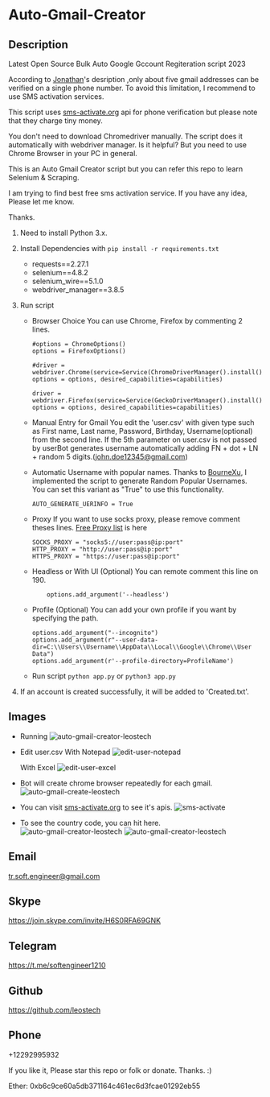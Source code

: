 # Auto-Gmail-Creator

## Description
Latest Open Source Bulk Auto Google Gccount Regiteration script 2023

According to [Jonathan](https://www.quora.com/profile/Jonathan-Elder)'s desription ,only about five gmail addresses can be verified on a single phone number.
To avoid this limitation, I recommend to use SMS activation services.

This script uses [sms-activate.org](https://sms-activate.org) api for phone verification but please note that they charge tiny money.

You don't need to download Chromedriver manually. The script does it automatically with webdriver manager. Is it helpful? But you need to use Chrome Browser in your PC in general.

This is an Auto Gmail Creator script but you can refer this repo to learn Selenium & Scraping.

I am trying to find best free sms activation service. If you have any idea, Please let me know.

Thanks.

1. Need to install Python 3.x.
2. Install Dependencies with ```pip install -r requirements.txt```
    - requests==2.27.1
    - selenium==4.8.2
    - selenium_wire==5.1.0
    - webdriver_manager==3.8.5
3. Run script 
    - Browser Choice
        You can use Chrome, Firefox by commenting 2 lines.
        ```
        #options = ChromeOptions()
        options = FirefoxOptions()

        #driver = webdriver.Chrome(service=Service(ChromeDriverManager().install()), options = options, desired_capabilities=capabilities)

        driver = webdriver.Firefox(service=Service(GeckoDriverManager().install()), options = options, desired_capabilities=capabilities)
        ```
    - Manual Entry for Gmail
        You edit the 'user.csv' with given type such as First name, Last name, Password, Birthday, Username(optional) from the second line.
        If the 5th parameter on user.csv is not passed by userBot generates username automatically adding FN + dot + LN + random 5 digits.(john.doe12345@gmail.com)
    - Automatic Username with popular names.
        Thanks to [BourneXu](https://github.com/BourneXu/AutoCreateGmailAccount), I implemented the script to generate Random Popular Usernames.
        You can set this variant as "True" to use this functionality.
        ```
        AUTO_GENERATE_UERINFO = True
        ```
    - Proxy
        If you want to use socks proxy, please remove comment theses lines.
        [Free Proxy list](http://free-proxy.cz/en/proxylist/country/all/socks5/ping/all/2) is here
        ```
        SOCKS_PROXY = "socks5://user:pass@ip:port"
        HTTP_PROXY = "http://user:pass@ip:port"
        HTTPS_PROXY = "https://user:pass@ip:port"
        ```

    - Headless or With UI (Optional)
        You can remote comment this line on 190.
        ```
            options.add_argument('--headless')
        ```

    - Profile (Optional)
        You can add your own profile if you want by specifying the path.
        ```
        options.add_argument("--incognito")
        options.add_argument(r"--user-data-dir=C:\\Users\\Username\\AppData\\Local\\Google\\Chrome\\User Data")
        options.add_argument(r'--profile-directory=ProfileName')
        ```
    - Run script 
        ```python app.py``` or ```python3 app.py```

3. If an account is created successfully, it will be added to 'Created.txt'.

## Images
- Running
    ![auto-gmail-creator-leostech](./data/images/auto-gmail-creator-leostech.jpg)

- Edit user.csv
    With Notepad
    ![edit-user-notepad](./data/images/user-notepad-leostech.jpg)

    With Excel
    ![edit-user-excel](./data/images/user-excel-leostech.jpg)

- Bot will create chrome browser repeatedly for each gmail.
    ![auto-gmail-create-leostech](./data/images/gmail-create-leostech.jpg)

- You can visit [sms-activate.org](https://sms-activate.org) to see it's apis.
    ![sms-activate](./data/images/sms-leostech.jpg)

- To see the country code, you can hit here.
    ![auto-gmail-creator-leostech](./data/images/country-code-leostech.jpg)
    ![auto-gmail-creator-leostech](./data/images/country-table-leostech.jpg)

## Email

tr.soft.engineer@gmail.com

## Skype

https://join.skype.com/invite/H6S0RFA69GNK

## Telegram

https://t.me/softengineer1210

## Github

https://github.com/leostech

## Phone

+12292995932

If you like it, Please star this repo or folk or donate. Thanks. :)

Ether: 0xb6c9ce60a5db371164c461ec6d3fcae01292eb55


